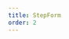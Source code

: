 ```yaml
---
title: StepForm
order: 2
---
```


<code title="基本使用" src="../step-form/basic.jsx" />
<code title="暂存" src="../step-form/stepsave.jsx" />